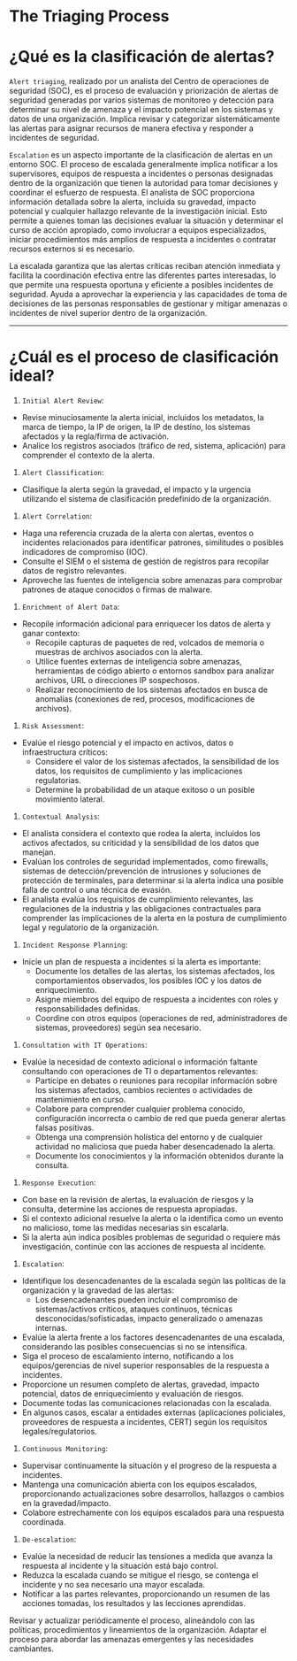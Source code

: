 # The Triaging Process

# **¿Qué es la clasificación de alertas?**

`Alert triaging`, realizado por un analista del Centro de operaciones de seguridad (SOC), es el proceso de evaluación y priorización de alertas de seguridad generadas por varios sistemas de monitoreo y detección para determinar su nivel de amenaza y el impacto potencial en los sistemas y datos de una organización. Implica revisar y categorizar sistemáticamente las alertas para asignar recursos de manera efectiva y responder a incidentes de seguridad.

`Escalation` es un aspecto importante de la clasificación de alertas en un entorno SOC. El proceso de escalada generalmente implica notificar a los supervisores, equipos de respuesta a incidentes o personas designadas dentro de la organización que tienen la autoridad para tomar decisiones y coordinar el esfuerzo de respuesta. El analista de SOC proporciona información detallada sobre la alerta, incluida su gravedad, impacto potencial y cualquier hallazgo relevante de la investigación inicial. Esto permite a quienes toman las decisiones evaluar la situación y determinar el curso de acción apropiado, como involucrar a equipos especializados, iniciar procedimientos más amplios de respuesta a incidentes o contratar recursos externos si es necesario.

La escalada garantiza que las alertas críticas reciban atención inmediata y facilita la coordinación efectiva entre las diferentes partes interesadas, lo que permite una respuesta oportuna y eficiente a posibles incidentes de seguridad. Ayuda a aprovechar la experiencia y las capacidades de toma de decisiones de las personas responsables de gestionar y mitigar amenazas o incidentes de nivel superior dentro de la organización.

---

# **¿Cuál es el proceso de clasificación ideal?**

1. `Initial Alert Review`:
- Revise minuciosamente la alerta inicial, incluidos los metadatos, la marca de tiempo, la IP de origen, la IP de destino, los sistemas afectados y la regla/firma de activación.
- Analice los registros asociados (tráfico de red, sistema, aplicación) para comprender el contexto de la alerta.
1. `Alert Classification`:
- Clasifique la alerta según la gravedad, el impacto y la urgencia utilizando el sistema de clasificación predefinido de la organización.
1. `Alert Correlation`:
- Haga una referencia cruzada de la alerta con alertas, eventos o incidentes relacionados para identificar patrones, similitudes o posibles indicadores de compromiso (IOC).
- Consulte el SIEM o el sistema de gestión de registros para recopilar datos de registro relevantes.
- Aproveche las fuentes de inteligencia sobre amenazas para comprobar patrones de ataque conocidos o firmas de malware.
1. `Enrichment of Alert Data`:
- Recopile información adicional para enriquecer los datos de alerta y ganar contexto:
    - Recopile capturas de paquetes de red, volcados de memoria o muestras de archivos asociados con la alerta.
    - Utilice fuentes externas de inteligencia sobre amenazas, herramientas de código abierto o entornos sandbox para analizar archivos, URL o direcciones IP sospechosos.
    - Realizar reconocimiento de los sistemas afectados en busca de anomalías (conexiones de red, procesos, modificaciones de archivos).
1. `Risk Assessment`:
- Evalúe el riesgo potencial y el impacto en activos, datos o infraestructura críticos:
    - Considere el valor de los sistemas afectados, la sensibilidad de los datos, los requisitos de cumplimiento y las implicaciones regulatorias.
    - Determine la probabilidad de un ataque exitoso o un posible movimiento lateral.
1. `Contextual Analysis`:
- El analista considera el contexto que rodea la alerta, incluidos los activos afectados, su criticidad y la sensibilidad de los datos que manejan.
- Evalúan los controles de seguridad implementados, como firewalls, sistemas de detección/prevención de intrusiones y soluciones de protección de terminales, para determinar si la alerta indica una posible falla de control o una técnica de evasión.
- El analista evalúa los requisitos de cumplimiento relevantes, las regulaciones de la industria y las obligaciones contractuales para comprender las implicaciones de la alerta en la postura de cumplimiento legal y regulatorio de la organización.
1. `Incident Response Planning`:
- Inicie un plan de respuesta a incidentes si la alerta es importante:
    - Documente los detalles de las alertas, los sistemas afectados, los comportamientos observados, los posibles IOC y los datos de enriquecimiento.
    - Asigne miembros del equipo de respuesta a incidentes con roles y responsabilidades definidas.
    - Coordine con otros equipos (operaciones de red, administradores de sistemas, proveedores) según sea necesario.
1. `Consultation with IT Operations`:
- Evalúe la necesidad de contexto adicional o información faltante consultando con operaciones de TI o departamentos relevantes:
    - Participe en debates o reuniones para recopilar información sobre los sistemas afectados, cambios recientes o actividades de mantenimiento en curso.
    - Colabore para comprender cualquier problema conocido, configuración incorrecta o cambio de red que pueda generar alertas falsas positivas.
    - Obtenga una comprensión holística del entorno y de cualquier actividad no maliciosa que pueda haber desencadenado la alerta.
    - Documente los conocimientos y la información obtenidos durante la consulta.
1. `Response Execution`:
- Con base en la revisión de alertas, la evaluación de riesgos y la consulta, determine las acciones de respuesta apropiadas.
- Si el contexto adicional resuelve la alerta o la identifica como un evento no malicioso, tome las medidas necesarias sin escalarla.
- Si la alerta aún indica posibles problemas de seguridad o requiere más investigación, continúe con las acciones de respuesta al incidente.
1. `Escalation`:
- Identifique los desencadenantes de la escalada según las políticas de la organización y la gravedad de las alertas:
    - Los desencadenantes pueden incluir el compromiso de sistemas/activos críticos, ataques continuos, técnicas desconocidas/sofisticadas, impacto generalizado o amenazas internas.
- Evalúe la alerta frente a los factores desencadenantes de una escalada, considerando las posibles consecuencias si no se intensifica.
- Siga el proceso de escalamiento interno, notificando a los equipos/gerencias de nivel superior responsables de la respuesta a incidentes.
- Proporcione un resumen completo de alertas, gravedad, impacto potencial, datos de enriquecimiento y evaluación de riesgos.
- Documente todas las comunicaciones relacionadas con la escalada.
- En algunos casos, escalar a entidades externas (aplicaciones policiales, proveedores de respuesta a incidentes, CERT) según los requisitos legales/regulatorios.
1. `Continuous Monitoring`:
- Supervisar continuamente la situación y el progreso de la respuesta a incidentes.
- Mantenga una comunicación abierta con los equipos escalados, proporcionando actualizaciones sobre desarrollos, hallazgos o cambios en la gravedad/impacto.
- Colabore estrechamente con los equipos escalados para una respuesta coordinada.
1. `De-escalation`:
- Evalúe la necesidad de reducir las tensiones a medida que avanza la respuesta al incidente y la situación está bajo control.
- Reduzca la escalada cuando se mitigue el riesgo, se contenga el incidente y no sea necesario una mayor escalada.
- Notificar a las partes relevantes, proporcionando un resumen de las acciones tomadas, los resultados y las lecciones aprendidas.

Revisar y actualizar periódicamente el proceso, alineándolo con las políticas, procedimientos y lineamientos de la organización. Adaptar el proceso para abordar las amenazas emergentes y las necesidades cambiantes.